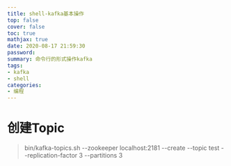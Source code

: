 ```yaml
---
title: shell-kafka基本操作
top: false
cover: false
toc: true
mathjax: true
date: 2020-08-17 21:59:30
password:
summary: 命令行的形式操作kafka
tags:
- kafka
- shell
categories:
- 编程
---
```


# 创建Topic

> bin/kafka-topics.sh --zookeeper localhost:2181 --create --topic test --replication-factor 3 --partitions 3

#
